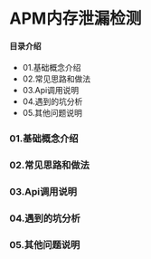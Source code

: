 # APM内存泄漏检测
#### 目录介绍
- 01.基础概念介绍
- 02.常见思路和做法
- 03.Api调用说明
- 04.遇到的坑分析
- 05.其他问题说明


### 01.基础概念介绍



### 02.常见思路和做法


### 03.Api调用说明



### 04.遇到的坑分析



### 05.其他问题说明













